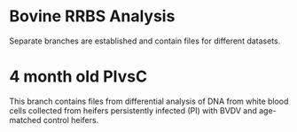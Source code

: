 # Bovine RRBS Analysis
Separate branches are established and contain files for different datasets. 

# 4 month old PIvsC 
This branch contains files from differential analysis of DNA from white blood cells collected from heifers persistently infected (PI) with BVDV and age-matched control heifers. 
